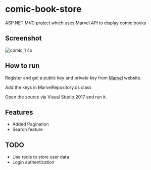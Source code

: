 # comic-book-store

ASP.NET MVC project which uses Marvel API to display comic books

## Screenshot

![comic_1 4x](https://user-images.githubusercontent.com/37753430/52508280-a5ac7e00-2bb9-11e9-8c70-061886bc1b59.png)

## How to run

Register and get a public key and private key from [Marvel](https://developer.marvel.com/) website.

Add the keys in MarvelRepository.cs class

Open the source via Visual Studio 2017 and run it.

## Features

- Added Pagination
- Search feature

## TODO
- Use redis to store user data
- Login authentication

